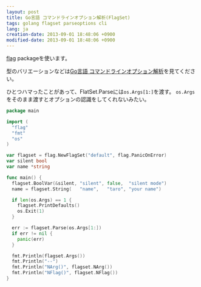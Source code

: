 ```yaml
---
layout: post
title: Go言語 コマンドラインオプション解析(FlagSet)
tags: golang flagset parseoptions cli
lang: ja
creation-date: 2013-09-01 18:48:06 +0900
modified-date: 2013-09-01 18:48:06 +0900
---
```

[flag](http://golang.org/pkg/flag/) packageを使います。

型のバリエーションなどは[Go言語 コマンドラインオプション解析](/2013/09/01/golang_flag.html)を見てください。

ひとつハマったことがあって、FlatSet.Parseには`os.Args[1:]`を渡す。
`os.Args`をそのまま渡すとオプションの認識をしてくれないみたい。

```go
package main

import (
  "flag"
  "fmt"
  "os"
)

var flagset = flag.NewFlagSet("default", flag.PanicOnError)
var silent bool
var name *string

func main() {
  flagset.BoolVar(&silent, "silent", false,  "silent mode")
  name = flagset.String(   "name",   "taro", "your name")

  if len(os.Args) == 1 {
    flagset.PrintDefaults()
    os.Exit(1)
  }

  err := flagset.Parse(os.Args[1:])
  if err != nil {
    panic(err)
  }

  fmt.Println(flagset.Args())
  fmt.Println("--")
  fmt.Println("NArg()", flagset.NArg())
  fmt.Println("NFlag()", flagset.NFlag())
}
```
